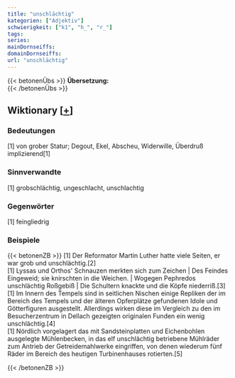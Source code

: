 ```yaml
---
title: "unschlächtig"
kategorien: ["Adjektiv"]
schwierigkeit: ["k1", "h_", "r_"]
tags:
series:
mainDornseiffs:
domainDornseiffs:
url: "unschlächtig"
---
```


{{< betonenÜbs >}}
**Übersetzung:**  
{{< /betonenÜbs >}}

## Wiktionary [[+](https://de.wiktionary.org/wiki/unschlächtig)]

### Bedeutungen
[1] von grober Statur; Degout, Ekel, Abscheu, Widerwille, Überdruß implizierend[1]  

### Sinnverwandte
[1] grobschlächtig, ungeschlacht, unschlachtig  

### Gegenwörter
[1] feingliedrig  

### Beispiele
{{< betonenZB >}}
[1] Der Reformator Martin Luther hatte viele Seiten, er war grob und unschlächtig.[2]  
[1] Lyssas und Orthos' Schnauzen merkten sich zum Zeichen | Des Feindes Eingeweid; sie knirschten in die Weichen. | Wogegen Pephredos unschlächtig Roßgebiß | Die Schultern knackte und die Köpfe niederriß.[3]  
[1] Im Innern des Tempels sind in seitlichen Nischen einige Repliken der im Bereich des Tempels und der älteren Opferplätze gefundenen Idole und Götterfiguren ausgestellt. Allerdings wirken diese im Vergleich zu den im Besucherzentrum in Dellach gezeigten originalen Funden ein wenig unschlächtig.[4]  
[1] Nördlich vorgelagert das mit Sandsteinplatten und Eichenbohlen ausgelegte Mühlenbecken, in das elf unschlächtig betriebene Mühlräder zum Antrieb der Getreidemahlwerke eingriffen, von denen wiederum fünf Räder im Bereich des heutigen Turbinenhauses rotierten.[5]  

{{< /betonenZB >}}

